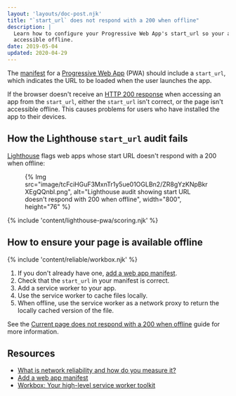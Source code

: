 ```yaml
---
layout: 'layouts/doc-post.njk'
title: "`start_url` does not respond with a 200 when offline"
description: |
  Learn how to configure your Progressive Web App's start_url so your app is
  accessible offline.
date: 2019-05-04
updated: 2020-04-29
---
```


The [manifest](https://web.dev/add-manifest/) for a [Progressive Web App](https://web.dev/what-are-pwas/) (PWA) should include a `start_url`,
which indicates the URL to be loaded when the user launches the app.

If the browser doesn't receive an
[HTTP&nbsp;200 response](https://developer.mozilla.org/docs/Web/HTTP/Status#Successful_responses)
when accessing an app from the `start_url`,
either the `start_url` isn't correct, or the page isn't accessible offline.
This causes problems for users who have installed the app to their devices.

## How the Lighthouse `start_url` audit fails

[Lighthouse](https://developers.google.com/web/tools/lighthouse/)
flags web apps whose start URL doesn't respond with a 200 when offline:

<figure>
  {% Img src="image/tcFciHGuF3MxnTr1y5ue01OGLBn2/ZR8gYzKNpBkrXEgQQnbl.png", alt="Lighthouse audit showing start URL doesn't respond with 200 when offline", width="800", height="76" %}
</figure>

{% include 'content/lighthouse-pwa/scoring.njk' %}

## How to ensure your page is available offline

{% include 'content/reliable/workbox.njk' %}

1. If you don't already have one, [add a web app manifest](https://web.dev/add-manifest/).
1. Check that the `start_url` in your manifest is correct.
1. Add a service worker to your app.
1. Use the service worker to cache files locally.
1. When offline, use the service worker as a network proxy to return the locally cached version of the file.

See the [Current page does not respond with a 200 when offline](/docs/lighthouse/pwa/works-offline/)
guide for more information.

## Resources

- [What is network reliability and how do you measure it?](https://web.dev/network-connections-unreliable/)
- [Add a web app manifest](https://web.dev/add-manifest/)
- [Workbox: Your high-level service worker toolkit](/docs/workbox/)
